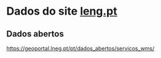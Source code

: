# Dados do site [leng.pt](https://geoportal.lneg.pt)

## Dados abertos

https://geoportal.lneg.pt/pt/dados_abertos/servicos_wms/
